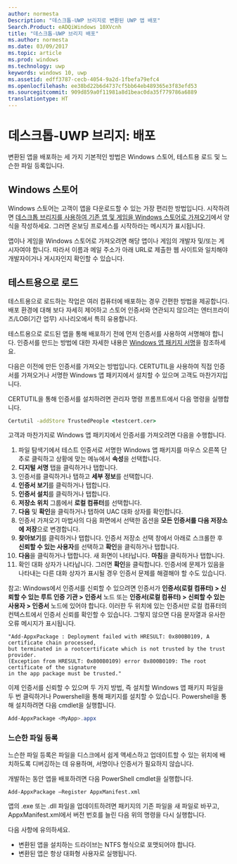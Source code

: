 ```yaml
---
author: normesta
Description: "데스크톱-UWP 브리지로 변환된 UWP 앱 배포"
Search.Product: eADQiWindows 10XVcnh
title: "데스크톱-UWP 브리지 배포"
ms.author: normesta
ms.date: 03/09/2017
ms.topic: article
ms.prod: windows
ms.technology: uwp
keywords: windows 10, uwp
ms.assetid: edff3787-cecb-4054-9a2d-1fbefa79efc4
ms.openlocfilehash: ee38bd22b6d4737cf5bb64eb489365e3f83efd53
ms.sourcegitcommit: 909d859a0f11981a8d1beac0da35f779786a6889
translationtype: HT
---
```

# <a name="desktop-to-uwp-bridge-distribute"></a>데스크톱-UWP 브리지: 배포

변환된 앱을 배포하는 세 가지 기본적인 방법은 Windows 스토어, 테스트용 로드 및 느슨한 파일 등록입니다.  

## <a name="windows-store"></a>Windows 스토어

Windows 스토어는 고객이 앱을 다운로드할 수 있는 가장 편리한 방법입니다. 시작하려면 [데스크톱 브리지를 사용하여 기존 앱 및 게임을 Windows 스토어로 가져오기](https://developer.microsoft.com/windows/projects/campaigns/desktop-bridge)에서 양식을 작성하세요. 그러면 온보딩 프로세스를 시작하라는 메시지가 표시됩니다.

앱이나 게임을 Windows 스토어로 가져오려면 해당 앱이나 게임의 개발자 및/또는 게시자여야 합니다. 따라서 이름과 메일 주소가 아래 URL로 제출한 웹 사이트와 일치해야 개발자이거나 게시자인지 확인할 수 있습니다.

## <a name="sideloading"></a>테스트용으로 로드

테스트용으로 로드하는 작업은 여러 컴퓨터에 배포하는 경우 간편한 방법을 제공합니다. 배포 환경에 대해 보다 자세히 제어하고 스토어 인증서와 연관되지 않으려는 엔터프라이즈/LOB(기간 업무) 시나리오에서 특히 유용합니다.

테스트용으로 로드된 앱을 통해 배포하기 전에 먼저 인증서를 사용하여 서명해야 합니다. 인증서를 만드는 방법에 대한 자세한 내용은 [Windows 앱 패키지 서명](https://msdn.microsoft.com/windows/uwp/porting/desktop-to-uwp-run-desktop-app-converter#deploy-your-converted-appx)을 참조하세요.

다음은 이전에 만든 인증서를 가져오는 방법입니다. CERTUTIL을 사용하여 직접 인증서를 가져오거나 서명한 Windows 앱 패키지에서 설치할 수 있으며 고객도 마찬가지입니다.

CERTUTIL을 통해 인증서를 설치하려면 관리자 명령 프롬프트에서 다음 명령을 실행합니다.

```cmd
Certutil -addStore TrustedPeople <testcert.cer>
```

고객과 마찬가지로 Windows 앱 패키지에서 인증서를 가져오려면 다음을 수행합니다.

1.    파일 탐색기에서 테스트 인증서로 서명한 Windows 앱 패키지를 마우스 오른쪽 단추로 클릭하고 상황에 맞는 메뉴에서 **속성**을 선택합니다.
2.    **디지털 서명** 탭을 클릭하거나 탭합니다.
3.    인증서를 클릭하거나 탭하고 **세부 정보**를 선택합니다.
4.    **인증서 보기**를 클릭하거나 탭합니다.
5.    **인증서 설치**를 클릭하거나 탭합니다.
6.    **저장소 위치** 그룹에서 **로컬 컴퓨터**를 선택합니다.
7.    **다음** 및 **확인**을 클릭하거나 탭하여 UAC 대화 상자를 확인합니다.
8.    인증서 가져오기 마법사의 다음 화면에서 선택한 옵션을 **모든 인증서를 다음 저장소에 저장**으로 변경합니다.
9.    **찾아보기**를 클릭하거나 탭합니다. 인증서 저장소 선택 창에서 아래로 스크롤한 후 **신뢰할 수 있는 사용자**를 선택하고 **확인**을 클릭하거나 탭합니다.
10.    **다음**을 클릭하거나 탭합니다. 새 화면이 나타납니다. **마침**을 클릭하거나 탭합니다.
11.    확인 대화 상자가 나타납니다. 그러면 **확인**을 클릭합니다. 인증서에 문제가 있음을 나타내는 다른 대화 상자가 표시될 경우 인증서 문제를 해결해야 할 수도 있습니다.

참고: Windows에서 인증서를 신뢰할 수 있으려면 인증서가 **인증서(로컬 컴퓨터) &gt; 신뢰할 수 있는 루트 인증 기관 &gt; 인증서** 노드 또는 **인증서(로컬 컴퓨터) &gt; 신뢰할 수 있는 사용자 &gt; 인증서** 노드에 있어야 합니다. 이러한 두 위치에 있는 인증서만 로컬 컴퓨터의 컨텍스트에서 인증서 신뢰를 확인할 수 있습니다. 그렇지 않으면 다음 문자열과 유사한 오류 메시지가 표시됩니다.

```CMD
"Add-AppxPackage : Deployment failed with HRESULT: 0x800B0109, A certificate chain processed,
but terminated in a rootcertificate which is not trusted by the trust provider.
(Exception from HRESULT: 0x800B0109) error 0x800B0109: The root certificate of the signature
in the app package must be trusted."
```

이제 인증서를 신뢰할 수 있으며 두 가지 방법, 즉 설치할 Windows 앱 패키지 파일을 두 번 클릭하거나 Powershell을 통해 패키지를 설치할 수 있습니다.  Powershell을 통해 설치하려면 다음 cmdlet을 실행합니다.

```powershell
Add-AppxPackage <MyApp>.appx
```

### <a name="loose-file-registration"></a>느슨한 파일 등록

느슨한 파일 등록은 파일을 디스크에서 쉽게 액세스하고 업데이트할 수 있는 위치에 배치하도록 디버깅하는 데 유용하며, 서명이나 인증서가 필요하지 않습니다.  

개발하는 동안 앱을 배포하려면 다음 PowerShell cmdlet을 실행합니다.

```Add-AppxPackage –Register AppxManifest.xml```

앱의 .exe 또는 .dll 파일을 업데이트하려면 패키지의 기존 파일을 새 파일로 바꾸고, AppxManifest.xml에서 버전 번호를 늘린 다음 위의 명령을 다시 실행합니다.

다음 사항에 유의하세요.

* 변환된 앱을 설치하는 드라이브는 NTFS 형식으로 포맷되어야 합니다.
* 변환된 앱은 항상 대화형 사용자로 실행됩니다.
